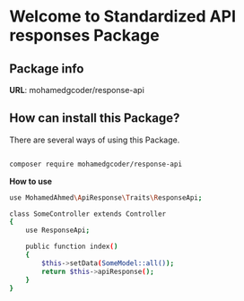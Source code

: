 # Welcome to Standardized API responses Package

## Package info

**URL**: mohamedgcoder/response-api 

## How can install this Package?

There are several ways of using this Package.


```sh

composer require mohamedgcoder/response-api

```

**How to use**

```sh
use MohamedAhmed\ApiResponse\Traits\ResponseApi;

class SomeController extends Controller
{
    use ResponseApi;

    public function index()
    {
        $this->setData(SomeModel::all());
        return $this->apiResponse();
    }
}
```